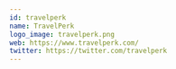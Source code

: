 ```yaml
---
id: travelperk
name: TravelPerk
logo_image: travelperk.png
web: https://www.travelperk.com/
twitter: https://twitter.com/travelperk
---
```


